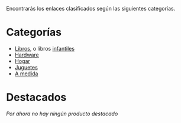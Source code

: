 Encontrarás los enlaces clasificados según las siguientes categorías.

# Categorías

- [Libros](https://rchavarria.github.io/readings), o libros [infantiles](categories/kid-books)
- [Hardware](categories/hardware)
- [Hogar](categories/home)
- [Juguetes](categories/games)
- [A medida](categories/custom)

# Destacados

*Por ahora no hay ningún producto destacado*
